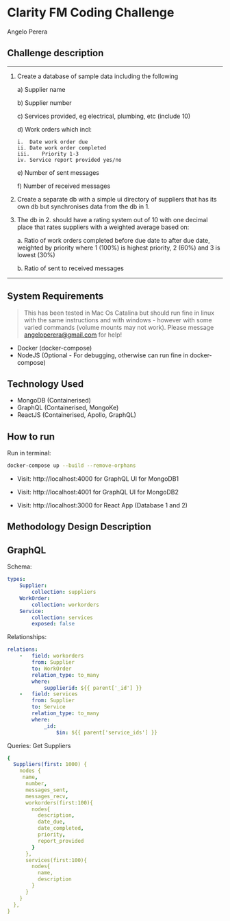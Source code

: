 # Clarity FM Coding Challenge
Angelo Perera

## Challenge description
---
1.	Create a database of sample data including the following

    a)	Supplier name

    b)	Supplier number

    c)	Services provided, eg electrical, plumbing, etc (include 10)
  
    d)	Work orders which incl:

        i.	Date work order due
        ii.	Date work order completed
        iii.	Priority 1-3
        iv.	Service report provided yes/no
    e)	Number of sent messages

    f) Number of received messages
  
2.	Create a separate db with a simple ui directory of suppliers that has its own db but synchronises data from the db in 1.

3.	The db in 2. should have a rating system out of 10 with one decimal place that rates suppliers with a weighted average based on:

    a.	Ratio of work orders completed before due date to after due date, weighted by priority where 1 (100%) is highest priority, 2 (60%) and 3 is lowest (30%)
    
    b.	Ratio of sent to received messages

---

## System Requirements
> This has been tested in Mac Os Catalina but should run fine in linux with the same instructions and with windows - however with some varied commands (volume mounts may not work). Please message angeloperera@gmail.com for help!
* Docker (docker-compose)
* NodeJS (Optional - For debugging, otherwise can run fine in docker-compose)


## Technology Used
* MongoDB (Containerised)
* GraphQL (Containerised, MongoKe)
* ReactJS (Containerised, Apollo, GraphQL)

## How to run
Run in terminal:
```bash
docker-compose up --build --remove-orphans
```

* Visit: http://localhost:4000 for GraphQL UI for MongoDB1
* Visit: http://localhost:4001 for GraphQL UI for MongoDB2

* Visit: http://localhost:3000 for React App (Database 1 and 2)

## Methodology Design Description

## GraphQL
Schema:
```yml
types:
    Supplier:
        collection: suppliers
    WorkOrder:
        collection: workorders
    Service:
        collection: services        
        exposed: false
```

Relationships:
```yml
relations:
    -   field: workorders
        from: Supplier
        to: WorkOrder
        relation_type: to_many
        where:
            supplierid: ${{ parent['_id'] }}
    -   field: services
        from: Supplier
        to: Service
        relation_type: to_many
        where:
            _id: 
                $in: ${{ parent['service_ids'] }}            
```

Queries:
Get Suppliers
```yml
{
  Suppliers(first: 1000) {
    nodes {
     name,
      number,
      messages_sent,
      messages_recv,
      workorders(first:100){
        nodes{
          description,
          date_due,
          date_completed,
          priority,
          report_provided
        }
      },
      services(first:100){
        nodes{
          name,
          description
        }
      }
    }
  },
}
```